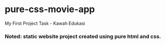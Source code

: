 # pure-css-movie-app
My First Project Task - Kawah Edukasi


### Noted: static website project created using pure html and css.
